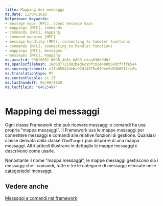 ```yaml
---
title: Mapping dei messaggi
ms.date: 11/04/2016
helpviewer_keywords:
- message maps [MFC], about message maps
- mappings [MFC], commands
- commands [MFC], mapping
- command mapping [MFC]
- message handling [MFC], connecting to handler functions
- commands [MFC], connecting to handler functions
- mappings [MFC], messages
- messages [MFC], mapping
ms.assetid: 996f0652-0698-4b8c-b893-cdaa836d9d0f
ms.openlocfilehash: 16d6d7725d82bed6c9bfc02e408b68dcf7ffe5e4
ms.sourcegitcommit: c21b05042debc97d14875e019ee9d698691ffc0b
ms.translationtype: MT
ms.contentlocale: it-IT
ms.lasthandoff: 06/09/2020
ms.locfileid: "84625497"
---
```

# <a name="mapping-messages"></a>Mapping dei messaggi

Ogni classe Framework che può ricevere messaggi o comandi ha una propria "mappa messaggi". Il Framework usa le mappe messaggi per connettere messaggi e comandi alle relative funzioni di gestione. Qualsiasi classe derivata dalla classe `CCmdTarget` può disporre di una mappa messaggi. Altri articoli illustrano in dettaglio le mappe messaggi e descrivono come usarle.

Nonostante il nome "mappa messaggi", le mappe messaggi gestiscono sia i messaggi che i comandi, tutte e tre le categorie di messaggi elencate nelle [categorie](message-categories.md)dei messaggi.

## <a name="see-also"></a>Vedere anche

[Messaggi e comandi nel framework](messages-and-commands-in-the-framework.md)
